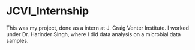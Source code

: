 # JCVI_Internship

This was my project, done as a intern at J. Craig Venter Institute. I worked under Dr. Harinder Singh, where I did data analysis on a microbial data samples.
